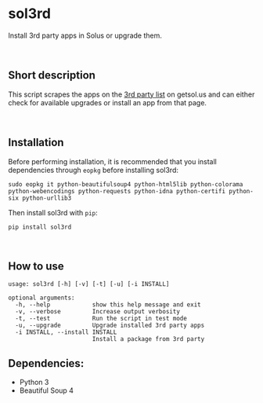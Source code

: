 # sol3rd
Install 3rd party apps in Solus or upgrade them.

&nbsp;

## Short description

This script scrapes the apps on the [3rd party list](https://getsol.us/articles/software/third-party/en) on getsol.us and can either check for available upgrades or install an app from that page.

&nbsp;

## Installation

Before performing installation, it is recommended that you install dependencies through `eopkg` before installing sol3rd:

`sudo eopkg it python-beautifulsoup4 python-html5lib python-colorama python-webencodings python-requests python-idna python-certifi python-six python-urllib3`

Then install sol3rd with `pip`:

`pip install sol3rd`

&nbsp;

## How to use

```
usage: sol3rd [-h] [-v] [-t] [-u] [-i INSTALL]

optional arguments:
  -h, --help            show this help message and exit
  -v, --verbose         Increase output verbosity
  -t, --test            Run the script in test mode
  -u, --upgrade         Upgrade installed 3rd party apps
  -i INSTALL, --install INSTALL
                        Install a package from 3rd party
```




## Dependencies:
- Python 3
- Beautiful Soup 4